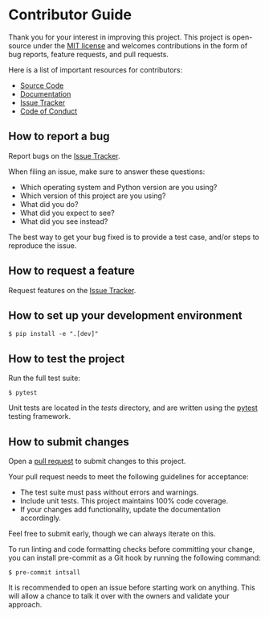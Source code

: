 # Contributor Guide

Thank you for your interest in improving this project.
This project is open-source under the [MIT license] and
welcomes contributions in the form of bug reports, feature requests, and pull requests.

Here is a list of important resources for contributors:

- [Source Code]
- [Documentation]
- [Issue Tracker]
- [Code of Conduct]

[mit license]: https://opensource.org/licenses/MIT
[source code]: https://github.com/edges-collab/pygsdata
[documentation]: https://pygsdata.readthedocs.io/
[issue tracker]: https://github.com/edges-collab/pygsdata/issues

## How to report a bug

Report bugs on the [Issue Tracker].

When filing an issue, make sure to answer these questions:

- Which operating system and Python version are you using?
- Which version of this project are you using?
- What did you do?
- What did you expect to see?
- What did you see instead?

The best way to get your bug fixed is to provide a test case,
and/or steps to reproduce the issue.

## How to request a feature

Request features on the [Issue Tracker].

## How to set up your development environment


```console
$ pip install -e ".[dev]"
```

## How to test the project

Run the full test suite:

```console
$ pytest
```

Unit tests are located in the _tests_ directory,
and are written using the [pytest] testing framework.

[pytest]: https://pytest.readthedocs.io/

## How to submit changes

Open a [pull request] to submit changes to this project.

Your pull request needs to meet the following guidelines for acceptance:

- The test suite must pass without errors and warnings.
- Include unit tests. This project maintains 100% code coverage.
- If your changes add functionality, update the documentation accordingly.

Feel free to submit early, though we can always iterate on this.

To run linting and code formatting checks before committing your change, you can install pre-commit as a Git hook by running the following command:

```console
$ pre-commit intsall
```

It is recommended to open an issue before starting work on anything.
This will allow a chance to talk it over with the owners and validate your approach.

[pull request]: https://github.com/edges-collab/pygsdata/pulls

<!-- github-only -->

[code of conduct]: CODE_OF_CONDUCT.md
